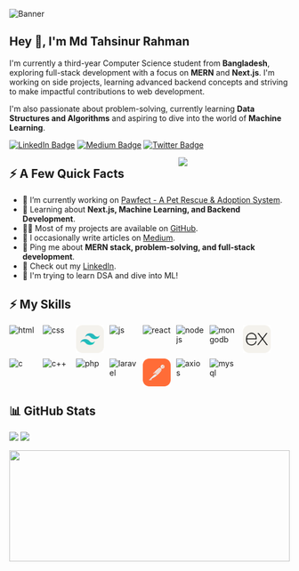 ![Banner](https://i.postimg.cc/NfsSQ9fy/readme-banner.png)

<h2>Hey 👋, I'm Md Tahsinur Rahman</h2>  
<p>I'm currently a third-year Computer Science student from <strong>Bangladesh</strong>, exploring full-stack development with a focus on <strong>MERN</strong> and <strong>Next.js</strong>. I'm working on side projects, learning advanced backend concepts and striving to make impactful contributions to web development.</p>  
<p>I'm also passionate about problem-solving, currently learning <strong>Data Structures and Algorithms</strong> and aspiring to dive into the world of <strong>Machine Learning</strong>.</p>  
<p><a href="https://www.linkedin.com/in/md-tahsinur-rahman-539066302/"><img src="https://img.shields.io/badge/tahsin.me-0077B5?style=flat-square&logo=LinkedIn&logoColor=white" alt="LinkedIn Badge"></a> <a href="https://medium.com/@mdtahsinurrahman1210"><img src="https://img.shields.io/badge/@tahsin-14c767?style=flat-square&logo=Medium&logoColor=white" alt="Medium Badge"></a> <a href="https://x.com/Tahsin_1202"><img src="https://img.shields.io/badge/tahsin.x-1DA1F2?style=flat-square&logo=Twitter&logoColor=white" alt="Twitter Badge"></a></p>  

<img align="right" width="200" src="https://media3.giphy.com/media/v1.Y2lkPTc5MGI3NjExMWRwcGhsZWZjZ2ZrcTAwYXB6dDVvYnRyYWM0cmVlN2c5Mzlod3Q5cSZlcD12MV9pbnRlcm5hbF9naWZfYnlfaWQmY3Q9Zw/elrFAUtV7ZOH7TSPhF/giphy.gif" />  
<h2>⚡️ A Few Quick Facts</h2>  
<ul>  
  <li>🔭 I’m currently working on <a href="https://github.com/MDTAHSINURRAHMAN/systemPawfect">Pawfect - A Pet Rescue & Adoption System</a>.</li>  
  <li>🧐 Learning about <strong>Next.js, Machine Learning, and Backend Development</strong>.</li>  
  <li>👨‍💻 Most of my projects are available on <a href="https://github.com/MDTAHSINURRAHMAN/">GitHub</a>.</li>  
  <li>📝 I occasionally write articles on <a href="https://medium.com/@mdtahsinurrahman1210">Medium</a>.</li>  
  <li>💬 Ping me about <strong>MERN stack, problem-solving, and full-stack development</strong>.</li>  
  <li>📙 Check out my <a href="https://www.linkedin.com/in/md-tahsinur-rahman-539066302/">LinkedIn</a>.</li>  
  <li>🎉 I'm trying to learn DSA and dive into ML!</li>  
</ul>

<h2>⚡️ My Skills</h2> 
<p align="left" style="display: flex; flex-wrap: wrap; gap: 10px;">
  <img src="https://github.com/yurijserrano/Github-Profile-Readme-Logos/blob/master/others/html.svg" alt="html" width="50" height="50" />
  <img src="https://github.com/yurijserrano/Github-Profile-Readme-Logos/blob/master/others/css.svg" alt="css" width="50" height="50" />
  <img src="https://github.com/tandpfun/skill-icons/blob/main/icons/TailwindCSS-Light.svg" alt="tailwindcss" width="50" height="50" />
  <img src="https://github.com/yurijserrano/Github-Profile-Readme-Logos/blob/master/programming%20languages/javascript.svg" alt="js" width="50" height="50-" />
  <img src="https://github.com/yurijserrano/Github-Profile-Readme-Logos/blob/master/frameworks/react.svg" alt="react" width="50" height="50" />
  <img src="https://github.com/yurijserrano/Github-Profile-Readme-Logos/blob/master/frameworks/nodejs.svg" alt="nodejs" width="50" height="50" />
  <img src="https://github.com/yurijserrano/Github-Profile-Readme-Logos/blob/master/databases/mongodb.svg" alt="mongodb" width="50" height="50" />
  <img src="https://github.com/tandpfun/skill-icons/blob/main/icons/ExpressJS-Light.svg" alt="expressjs" width="50" height="50" />
  <img src="https://github.com/yurijserrano/Github-Profile-Readme-Logos/blob/master/programming%20languages/c.svg" alt="c" width="50" height="50" />
  <img src="https://github.com/yurijserrano/Github-Profile-Readme-Logos/blob/master/programming%20languages/c%2B%2B.svg" alt="c++" width="50" height="50" />
  <img src="https://github.com/yurijserrano/Github-Profile-Readme-Logos/blob/master/programming%20languages/php.png" alt="php" width="50" height="50" />
  <img src="https://github.com/yurijserrano/Github-Profile-Readme-Logos/blob/master/frameworks/laravel.svg" alt="laravel" width="50" height="50" />
  <img src="https://github.com/tandpfun/skill-icons/blob/main/icons/Postman.svg" alt="postman" width="50" height="50" />
  <img src="https://user-images.githubusercontent.com/8939680/57233882-20344080-6fe5-11e9-9086-d20a955bed59.png" alt="axios" width="50" height="50" />
  <img src="https://github.com/yurijserrano/Github-Profile-Readme-Logos/blob/master/databases/mysql.svg" alt="mysql" width="50" height="50" />
</p>

## 📊 GitHub Stats  

<p>
  <img height="200" src="https://github-readme-stats.vercel.app/api?username=MDTAHSINURRAHMAN&show_icons=true&theme=noctis_minimus" />
  <img height="200" src="https://github-readme-stats.vercel.app/api/top-langs/?username=MDTAHSINURRAHMAN&layout=compact&theme=noctis_minimus" />
</p>

<p align="center">
  <img height="200" width="100%" src="https://github-readme-streak-stats.herokuapp.com/?user=MDTAHSINURRAHMAN&theme=noctis_minimus" />
</p>

